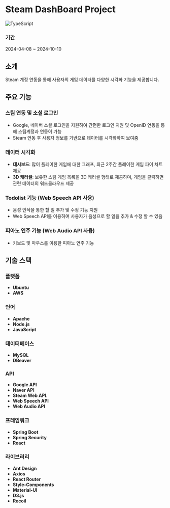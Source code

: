 # Steam DashBoard Project
![TypeScript](https://img.shields.io/badge/TypeScript-3178C6?style=for-the-badge&logo=TypeScript&logoColor=white)

### 기간
2024-04-08 ~ 2024-10-10

## 소개
Steam 계정 연동을 통해 사용자의 게임 데이터를 다양한 시각화 기능을 제공합니다.

## 주요 기능
### 스팀 연동 및 소셜 로그인
- Google, 네이버 소셜 로그인을 지원하여 간편한 로그인 지원 및 OpenID 연동을 통해 스팀계정과 연동이 가능
- Steam 연동 후 사용자 정보를 기반으로 데이터를 시각화하여 보여줌

### 데이터 시각화
- **대시보드**: 많이 플레이한 게임에 대한 그래프, 최근 2주간 플레이한 게임 파이 차트 제공
- **3D 캐러셀**: 보유한 스팀 게임 목록을 3D 캐러셀 형태로 제공하며, 게임을 클릭하면 관련 데이터의 워드클라우드 제공

### Todolist 기능 (Web Speech API 사용)
- 음성 인식을 통한 할 일 추가 및 수정 기능 지원
- Web Speech API를 이용하여 사용자가 음성으로 할 일을 추가 & 수정 할 수 있음

### 피아노 연주 기능 (Web Audio API 사용)
- 키보드 및 마우스를 이용한 피아노 연주 기능

## 기술 스택
### 플랫폼
- **Ubuntu**
- **AWS**

### 언어
- **Apache**
- **Node.js**
- **JavaScript**

### 데이터베이스
- **MySQL**
- **DBeaver**

### API
- **Google API**
- **Naver API**
- **Steam Web API**.
- **Web Speech API**
- **Web Audio API**

### 프레임워크
- **Spring Boot**
- **Spring Security**
- **React**

### 라이브러리
- **Ant Design**
- **Axios**
- **React Router**
- **Style-Components**
- **Material-UI**
- **D3.js**
- **Recoil**
